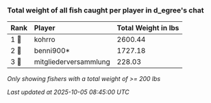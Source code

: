### Total weight of all fish caught per player in d_egree's chat

| Rank  | Player                | Total Weight in lbs |
|:------|:----------------------|:--------------------|
| 1 🥇  | kohrro                | 2600.44             |
| 2 🥈  | benni900*             | 1727.18             |
| 3 🥉  | mitgliederversammlung | 228.03              |

_Only showing fishers with a total weight of >= 200 lbs_

_Last updated at 2025-10-05 08:45:00 UTC_